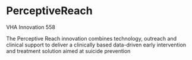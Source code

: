 PerceptiveReach
================

VHA Innovation 558

The Perceptive Reach innovation combines technology, outreach and clinical support to deliver a clinically based data-driven early intervention and treatment solution aimed at suicide prevention
